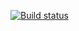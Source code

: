 [![Build status](https://ci.appveyor.com/api/projects/status/4rhc601smp4lebuf/branch/master?svg=true)](https://ci.appveyor.com/project/DoroshenkoDenis/2-4-1-bdd/branch/master)
